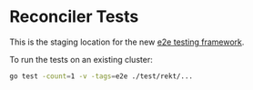 # Reconciler Tests

This is the staging location for the new
[e2e testing framework](https://github.com/knative-sandbox/reconciler-test).

To run the tests on an existing cluster:

```bash
go test -count=1 -v -tags=e2e ./test/rekt/...
```
